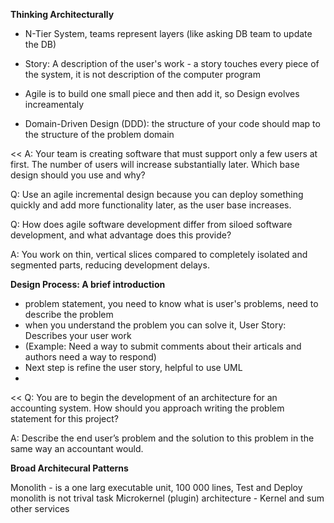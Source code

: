 
**Thinking Architecturally**

- N-Tier System, teams represent layers (like asking DB team to update the DB)

- Story: A description of the user's work - a story touches every piece of the system,
    it is not description of the computer program

- Agile is to build one small piece and then add it, so Design evolves increamentaly

- Domain-Driven Design (DDD): the structure of your code should map to the structure of the problem domain 

<<
A: Your team is creating software that must support only a few users at first. The number of users will increase substantially later. Which base design should you use and why?

Q: Use an agile incremental design because you can deploy something quickly and add more functionality later, as the user base increases.


Q: How does agile software development differ from siloed software development, and what advantage does this provide?

A: You work on thin, vertical slices compared to completely isolated and segmented parts, reducing development delays.
>>



**Design Process: A brief introduction**

- problem statement, you need to know what is user's problems, need to describe the problem
- when you understand the problem you can solve it, User Story: Describes your user work
- (Example: Need a way to submit comments about their articals and authors need a way to respond)
- Next step is refine the user story, helpful to use UML
- 

<<
Q: You are to begin the development of an architecture for an accounting system. How should you approach writing the problem statement for this project?

A: Describe the end user’s problem and the solution to this problem in the same way an accountant would.
>>

**Broad Architecural Patterns**

Monolith - is a one larg executable unit, 100 000 lines, Test and Deploy monolith is not trival task
Microkernel (plugin) architecture - Kernel and sum other services

